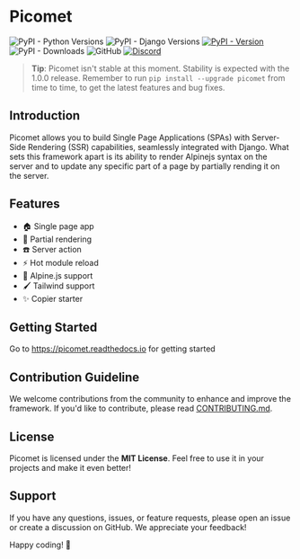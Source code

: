 # Picomet

![PyPI - Python Versions](https://img.shields.io/pypi/pyversions/picomet)
![PyPI - Django Versions](https://img.shields.io/pypi/djversions/picomet)
[![PyPI - Version](https://img.shields.io/pypi/v/picomet)](https://pypi.org/project/picomet)
![PyPI - Downloads](https://img.shields.io/pypi/dw/picomet)
![GitHub](https://img.shields.io/github/license/picomet/picomet)
[![Discord](https://img.shields.io/badge/Discord-5865f2.svg?logo=discord&logoColor=white)](https://discord.gg/4byApQZg8X)

> **Tip**: Picomet isn't stable at this moment. Stability is expected with the 1.0.0 release. Remember to run `pip install --upgrade picomet` from time to time, to get the latest features and bug fixes.

## Introduction

Picomet allows you to build Single Page Applications (SPAs) with Server-Side Rendering (SSR) capabilities, seamlessly integrated with Django. What sets this framework apart is its ability to render Alpinejs syntax on the server and to update any specific part of a page by partially rending it on the server.

## Features

-   🏠 Single page app
-   🔎 Partial rendering
-   ☎️ Server action
-   ⚡ Hot module reload
-   🌲 Alpine.js support
-   🖌️ Tailwind support
-   ✨ Copier starter

## Getting Started

Go to https://picomet.readthedocs.io for getting started

## Contribution Guideline

We welcome contributions from the community to enhance and improve the framework. If you'd like to contribute, please read [CONTRIBUTING.md](CONTRIBUTING.md).

## License

Picomet is licensed under the **MIT License**. Feel free to use it in your projects and make it even better!

## Support

If you have any questions, issues, or feature requests, please open an issue or create a discussion on GitHub. We appreciate your feedback!

Happy coding! 🚀
